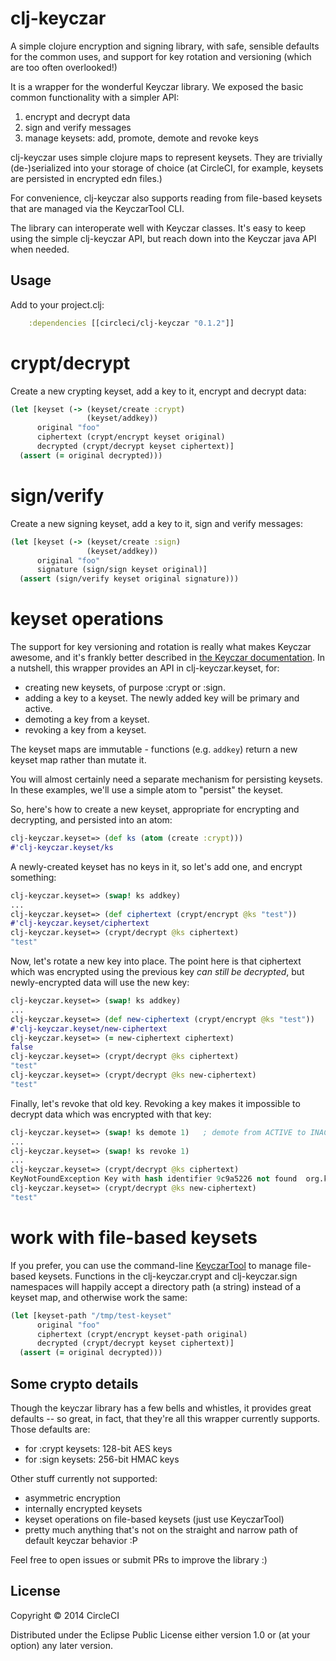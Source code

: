 # clj-keyczar

A simple clojure encryption and signing library, with safe, sensible defaults for the
common uses, and support for key rotation and versioning (which are too often overlooked!)

It is a wrapper for the wonderful Keyczar library. We exposed the basic common functionality
with a simpler API:

1. encrypt and decrypt data
2. sign and verify messages
3. manage keysets: add, promote, demote and revoke keys

clj-keyczar uses simple clojure maps to represent keysets. They are trivially
(de-)serialized into your storage of choice (at CircleCI, for example, keysets are
persisted in encrypted edn files.)

For convenience, clj-keyczar also supports reading from file-based keysets that are managed
via the KeyczarTool CLI.

The library can interoperate well with Keyczar classes. It's easy to keep using the simple
clj-keyczar API, but reach down into the Keyczar java API when needed.

## Usage

Add to your project.clj:

```clojure
    :dependencies [[circleci/clj-keyczar "0.1.2"]]
```

# crypt/decrypt

Create a new crypting keyset, add a key to it, encrypt and decrypt data:

```clojure
(let [keyset (-> (keyset/create :crypt)
                 (keyset/addkey))
      original "foo"
      ciphertext (crypt/encrypt keyset original)
      decrypted (crypt/decrypt keyset ciphertext)]
  (assert (= original decrypted)))
```

# sign/verify

Create a new signing keyset, add a key to it, sign and verify messages:

```clojure
(let [keyset (-> (keyset/create :sign)
                 (keyset/addkey))
      original "foo"
      signature (sign/sign keyset original)]
  (assert (sign/verify keyset original signature)))
```

# keyset operations

The support for key versioning and rotation is really what makes Keyczar awesome, and it's
frankly better described in [the Keyczar documentation](https://code.google.com/p/keyczar/).
In a nutshell, this wrapper provides an API in clj-keyczar.keyset, for:

* creating new keysets, of purpose :crypt or :sign.
* adding a key to a keyset. The newly added key will be primary and active.
* demoting a key from a keyset.
* revoking a key from a keyset.

The keyset maps are immutable - functions (e.g. `addkey`) return a new keyset
map rather than mutate it.

You will almost certainly need a separate mechanism for persisting keysets. In these
examples, we'll use a simple atom to "persist" the keyset.

So, here's how to create a new keyset, appropriate for encrypting and decrypting, and
persisted into an atom:

```clojure
clj-keyczar.keyset=> (def ks (atom (create :crypt)))
#'clj-keyczar.keyset/ks
```

A newly-created keyset has no keys in it, so let's add one, and encrypt something:

```clojure
clj-keyczar.keyset=> (swap! ks addkey)
...
clj-keyczar.keyset=> (def ciphertext (crypt/encrypt @ks "test"))
#'clj-keyczar.keyset/ciphertext
clj-keyczar.keyset=> (crypt/decrypt @ks ciphertext)
"test"
```

Now, let's rotate a new key into place. The point here is that ciphertext which was encrypted
using the previous key *can still be decrypted*, but newly-encrypted data will use the new
key:

```clojure
clj-keyczar.keyset=> (swap! ks addkey)
...
clj-keyczar.keyset=> (def new-ciphertext (crypt/encrypt @ks "test"))
#'clj-keyczar.keyset/new-ciphertext
clj-keyczar.keyset=> (= new-ciphertext ciphertext)
false
clj-keyczar.keyset=> (crypt/decrypt @ks ciphertext)
"test"
clj-keyczar.keyset=> (crypt/decrypt @ks new-ciphertext)
"test"
```

Finally, let's revoke that old key. Revoking a key makes it impossible to decrypt data which
was encrypted with that key:

```clojure
clj-keyczar.keyset=> (swap! ks demote 1)   ; demote from ACTIVE to INACTIVE before revoking
...
clj-keyczar.keyset=> (swap! ks revoke 1)
...
clj-keyczar.keyset=> (crypt/decrypt @ks ciphertext)
KeyNotFoundException Key with hash identifier 9c9a5226 not found  org.keyczar.Crypter.decrypt (Crypter.java:117)
clj-keyczar.keyset=> (crypt/decrypt @ks new-ciphertext)
"test"
```

# work with file-based keysets

If you prefer, you can use the command-line
[KeyczarTool](https://code.google.com/p/keyczar/wiki/KeyczarTool) to manage file-based
keysets. Functions in the clj-keyczar.crypt and clj-keyczar.sign namespaces will happily
accept a directory path (a string) instead of a keyset map, and otherwise work the same:

```clojure
(let [keyset-path "/tmp/test-keyset"
      original "foo"
      ciphertext (crypt/encrypt keyset-path original)
      decrypted (crypt/decrypt keyset ciphertext)]
  (assert (= original decrypted)))
```

## Some crypto details

Though the keyczar library has a few bells and whistles, it provides great defaults -- so
great, in fact, that they're all this wrapper currently supports. Those defaults are:

* for :crypt keysets: 128-bit AES keys
* for :sign keysets: 256-bit HMAC keys

Other stuff currently not supported:

* asymmetric encryption
* internally encrypted keysets
* keyset operations on file-based keysets (just use KeyczarTool)
* pretty much anything that's not on the straight and narrow path of default keyczar behavior :P

Feel free to open issues or submit PRs to improve the library :)

## License

Copyright © 2014 CircleCI

Distributed under the Eclipse Public License either version 1.0 or (at
your option) any later version.
